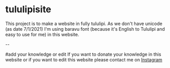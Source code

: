 # tululipisite
This project is to make a website in fully tululipi. As we don't have unicode (as date 7/1/2021) I'm using baravu font (because it's English to Tululipi and easy to use for me) in this website. 

--

#add your knowledge or edit
If you want to donate your knowledge in this website or if you want to edit this website please contact me on [Instagram](https://instagram.com/j.tuluve)
